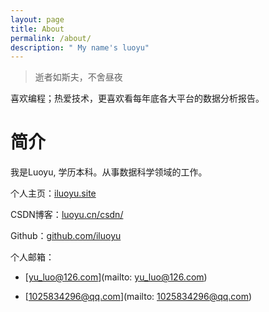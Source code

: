 ```yaml
---
layout: page
title: About
permalink: /about/
description: " My name's luoyu"
---
```


> 逝者如斯夫，不舍昼夜

喜欢编程；热爱技术，更喜欢看每年底各大平台的数据分析报告。

# 简介

我是Luoyu, 学历本科。从事数据科学领域的工作。

个人主页：[iluoyu.site](https://iluoyu.site)

CSDN博客：[luoyu.cn/csdn/](https://blog.csdn.net/XDSXHDYY)

Github：[github.com/iluoyu](https://github.com/xdsxhdyy)

个人邮箱：

* [yu_luo@126.com](mailto: yu_luo@126.com) 

* [1025834296@qq.com](mailto: 1025834296@qq.com)






